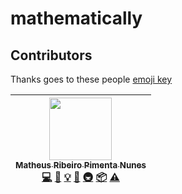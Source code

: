 # mathematically

## Contributors

Thanks goes to these people [emoji key](https://github.com/kentcdodds/all-contributors#emoji-key)

<!-- ALL-CONTRIBUTORS-LIST:START - Do not remove or modify this section -->
<!-- prettier-ignore -->
| [<img src="https://avatars3.githubusercontent.com/u/14007153?v=4" width="100px;"/><br /><sub><b>Matheus Ribeiro Pimenta Nunes</b></sub>](https://github.com/matheuspiment)<br />[💻](https://github.com/geminos/mathematically/commits?author=matheuspiment "Code") [📖](https://github.com/geminos/mathematically/commits?author=matheuspiment "Documentation") [💡](#example-matheuspiment "Examples") [🤔](#ideas-matheuspiment "Ideas, Planning, & Feedback") [🚇](#infra-matheuspiment "Infrastructure (Hosting, Build-Tools, etc)") [📦](#platform-matheuspiment "Packaging/porting to new platform") [⚠️](https://github.com/geminos/mathematically/commits?author=matheuspiment "Tests") |
| :---: |
<!-- ALL-CONTRIBUTORS-LIST:END -->

